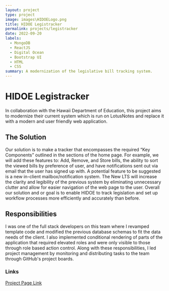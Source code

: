 ```yaml
---
layout: project
type: project
image: images\HIDOELogo.png
title: HIDOE Legistracker
permalink: projects/legistracker
date: 2022-09-20
labels:
  - MongoDB
  - ReactJS
  - Digital Ocean
  - Bootstrap UI
  - HTML
  - CSS
summary: A modernization of the legislative bill tracking system.
---
```

  
# HIDOE Legistracker
In collaboration with the Hawaii Department of Education, this project aims to modernize their current system which is run on LotusNotes and replace it with a modern and user friendly web application.

## The Solution
Our solution is to make a tracker that encompasses the required “Key Components” outlined in the sections of the home page. For example, we will add these features to: Add, Remove, and Store bills, the ability to sort the viewed bills by preference of user, and have notifications sent out via email that the user has signed up with. A potential feature to be suggested is a new in-client mailbox/notification system. The New LTS will increase the clarity and legibility of the previous system by eliminating unnecessary clutter and allow for easier navigation of the web page to the user. Overall our solution and or goal is to enable HIDOE to track legislation and set up workflow processes more efficiently and accurately than before.

## Responsibilities
I was one of the full stack developers on this team where I revamped template code and modified the previous database schemas to fit the data needs of the client. I also implemented conditional rendering of parts of the application that required elevated roles and were only visible to those through role based action control. Along with these responsibilities, I led project management by monitoring and distributing tasks to the team through GitHub's project boards.

### Links
<a href="https://hidoe-legistracker.github.io/" target="_blank">Project Page Link</a> 

